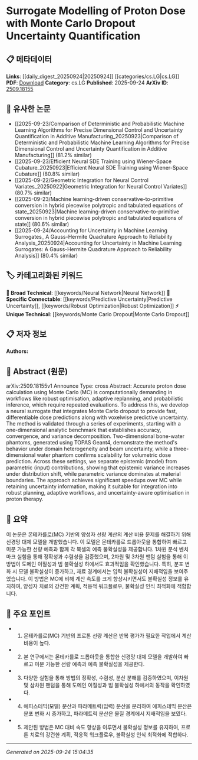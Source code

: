 <!-- KEYWORD_LINKING_METADATA:
{
  "processed_timestamp": "2025-09-24T15:04:35.494445",
  "vocabulary_version": "1.0",
  "selected_keywords": [
    "Monte Carlo Dropout",
    "Neural Network",
    "Predictive Uncertainty",
    "Robust Optimization"
  ],
  "rejected_keywords": [],
  "similarity_scores": {
    "Monte Carlo Dropout": 0.78,
    "Neural Network": 0.82,
    "Predictive Uncertainty": 0.79,
    "Robust Optimization": 0.8
  },
  "extraction_method": "AI_prompt_based",
  "budget_applied": true,
  "candidates_json": {
    "candidates": [
      {
        "surface": "Monte Carlo Dropout",
        "canonical": "Monte Carlo Dropout",
        "aliases": [
          "MC Dropout"
        ],
        "category": "unique_technical",
        "rationale": "Monte Carlo Dropout is a specific technique for uncertainty quantification in neural networks, relevant for linking to uncertainty-aware optimization in machine learning.",
        "novelty_score": 0.75,
        "connectivity_score": 0.65,
        "specificity_score": 0.8,
        "link_intent_score": 0.78
      },
      {
        "surface": "Neural Surrogate",
        "canonical": "Neural Network",
        "aliases": [
          "Neural Surrogate Model"
        ],
        "category": "broad_technical",
        "rationale": "Neural Surrogate models are a subset of neural networks used for approximating complex functions, linking well with machine learning and optimization tasks.",
        "novelty_score": 0.55,
        "connectivity_score": 0.88,
        "specificity_score": 0.7,
        "link_intent_score": 0.82
      },
      {
        "surface": "Voxelwise Predictive Uncertainty",
        "canonical": "Predictive Uncertainty",
        "aliases": [
          "Voxelwise Uncertainty"
        ],
        "category": "specific_connectable",
        "rationale": "Predictive uncertainty is crucial for robust planning and adaptive workflows in medical applications, enhancing connections with uncertainty quantification.",
        "novelty_score": 0.68,
        "connectivity_score": 0.72,
        "specificity_score": 0.78,
        "link_intent_score": 0.79
      },
      {
        "surface": "Robust Planning",
        "canonical": "Robust Optimization",
        "aliases": [
          "Robust Planning"
        ],
        "category": "specific_connectable",
        "rationale": "Robust planning is a key application area for optimization under uncertainty, relevant for connecting to broader optimization frameworks.",
        "novelty_score": 0.6,
        "connectivity_score": 0.85,
        "specificity_score": 0.75,
        "link_intent_score": 0.8
      }
    ],
    "ban_list_suggestions": [
      "adaptive replanning",
      "probabilistic inference"
    ]
  },
  "decisions": [
    {
      "candidate_surface": "Monte Carlo Dropout",
      "resolved_canonical": "Monte Carlo Dropout",
      "decision": "linked",
      "scores": {
        "novelty": 0.75,
        "connectivity": 0.65,
        "specificity": 0.8,
        "link_intent": 0.78
      }
    },
    {
      "candidate_surface": "Neural Surrogate",
      "resolved_canonical": "Neural Network",
      "decision": "linked",
      "scores": {
        "novelty": 0.55,
        "connectivity": 0.88,
        "specificity": 0.7,
        "link_intent": 0.82
      }
    },
    {
      "candidate_surface": "Voxelwise Predictive Uncertainty",
      "resolved_canonical": "Predictive Uncertainty",
      "decision": "linked",
      "scores": {
        "novelty": 0.68,
        "connectivity": 0.72,
        "specificity": 0.78,
        "link_intent": 0.79
      }
    },
    {
      "candidate_surface": "Robust Planning",
      "resolved_canonical": "Robust Optimization",
      "decision": "linked",
      "scores": {
        "novelty": 0.6,
        "connectivity": 0.85,
        "specificity": 0.75,
        "link_intent": 0.8
      }
    }
  ]
}
-->

# Surrogate Modelling of Proton Dose with Monte Carlo Dropout Uncertainty Quantification

## 📋 메타데이터

**Links**: [[daily_digest_20250924|20250924]] [[categories/cs.LG|cs.LG]]
**PDF**: [Download](https://arxiv.org/pdf/2509.18155.pdf)
**Category**: cs.LG
**Published**: 2025-09-24
**ArXiv ID**: [2509.18155](https://arxiv.org/abs/2509.18155)

## 🔗 유사한 논문
- [[2025-09-23/Comparison of Deterministic and Probabilistic Machine Learning Algorithms for Precise Dimensional Control and Uncertainty Quantification in Additive Manufacturing_20250923|Comparison of Deterministic and Probabilistic Machine Learning Algorithms for Precise Dimensional Control and Uncertainty Quantification in Additive Manufacturing]] (81.2% similar)
- [[2025-09-23/Efficient Neural SDE Training using Wiener-Space Cubature_20250923|Efficient Neural SDE Training using Wiener-Space Cubature]] (80.8% similar)
- [[2025-09-22/Geometric Integration for Neural Control Variates_20250922|Geometric Integration for Neural Control Variates]] (80.7% similar)
- [[2025-09-23/Machine learning-driven conservative-to-primitive conversion in hybrid piecewise polytropic and tabulated equations of state_20250923|Machine learning-driven conservative-to-primitive conversion in hybrid piecewise polytropic and tabulated equations of state]] (80.6% similar)
- [[2025-09-24/Accounting for Uncertainty in Machine Learning Surrogates_ A Gauss-Hermite Quadrature Approach to Reliability Analysis_20250924|Accounting for Uncertainty in Machine Learning Surrogates: A Gauss-Hermite Quadrature Approach to Reliability Analysis]] (80.4% similar)

## 🏷️ 카테고리화된 키워드
**🧠 Broad Technical**: [[keywords/Neural Network|Neural Network]]
**🔗 Specific Connectable**: [[keywords/Predictive Uncertainty|Predictive Uncertainty]], [[keywords/Robust Optimization|Robust Optimization]]
**⚡ Unique Technical**: [[keywords/Monte Carlo Dropout|Monte Carlo Dropout]]

## 📋 저자 정보

**Authors:** 

## 📄 Abstract (원문)

arXiv:2509.18155v1 Announce Type: cross 
Abstract: Accurate proton dose calculation using Monte Carlo (MC) is computationally demanding in workflows like robust optimisation, adaptive replanning, and probabilistic inference, which require repeated evaluations. To address this, we develop a neural surrogate that integrates Monte Carlo dropout to provide fast, differentiable dose predictions along with voxelwise predictive uncertainty. The method is validated through a series of experiments, starting with a one-dimensional analytic benchmark that establishes accuracy, convergence, and variance decomposition. Two-dimensional bone-water phantoms, generated using TOPAS Geant4, demonstrate the method's behavior under domain heterogeneity and beam uncertainty, while a three-dimensional water phantom confirms scalability for volumetric dose prediction. Across these settings, we separate epistemic (model) from parametric (input) contributions, showing that epistemic variance increases under distribution shift, while parametric variance dominates at material boundaries. The approach achieves significant speedups over MC while retaining uncertainty information, making it suitable for integration into robust planning, adaptive workflows, and uncertainty-aware optimisation in proton therapy.

## 📝 요약

이 논문은 몬테카를로(MC) 기반의 양성자 선량 계산의 계산 비용 문제를 해결하기 위해 신경망 대체 모델을 개발했습니다. 이 모델은 몬테카를로 드롭아웃을 통합하여 빠르고 미분 가능한 선량 예측과 함께 각 복셀의 예측 불확실성을 제공합니다. 1차원 분석 벤치마크 실험을 통해 정확성과 수렴성을 검증했으며, 2차원 및 3차원 팬텀 실험을 통해 이 방법이 도메인 이질성과 빔 불확실성 하에서도 효과적임을 확인했습니다. 특히, 분포 변화 시 모델 불확실성이 증가하고, 재료 경계에서는 입력 불확실성이 지배적임을 보여주었습니다. 이 방법은 MC에 비해 계산 속도를 크게 향상시키면서도 불확실성 정보를 유지하여, 양성자 치료의 강건한 계획, 적응적 워크플로우, 불확실성 인식 최적화에 적합합니다.

## 🎯 주요 포인트

- 1. 몬테카를로(MC) 기반의 프로톤 선량 계산은 반복 평가가 필요한 작업에서 계산 비용이 높다.
- 2. 본 연구에서는 몬테카를로 드롭아웃을 통합한 신경망 대체 모델을 개발하여 빠르고 미분 가능한 선량 예측과 예측 불확실성을 제공한다.
- 3. 다양한 실험을 통해 방법의 정확성, 수렴성, 분산 분해를 검증하였으며, 이차원 및 삼차원 팬텀을 통해 도메인 이질성과 빔 불확실성 하에서의 동작을 확인하였다.
- 4. 에피스테믹(모델) 분산과 파라메트릭(입력) 분산을 분리하여 에피스테믹 분산은 분포 변화 시 증가하고, 파라메트릭 분산은 물질 경계에서 지배적임을 보였다.
- 5. 제안된 방법은 MC 대비 속도 향상을 이루면서 불확실성 정보를 유지하여, 프로톤 치료의 강건한 계획, 적응적 워크플로우, 불확실성 인식 최적화에 적합하다.


---

*Generated on 2025-09-24 15:04:35*